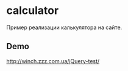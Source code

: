 # calculator
Пример реализации калькулятора на сайте.
## Demo
http://winch.zzz.com.ua/jQuery-test/ 
